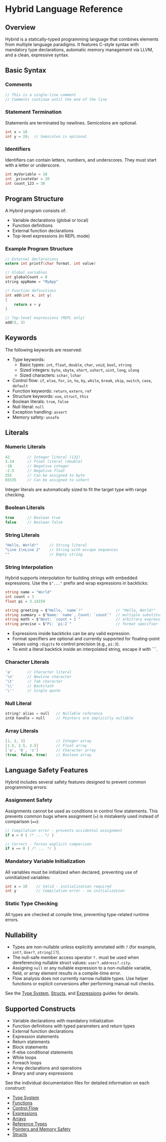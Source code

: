 # Hybrid Language Reference

## Overview

Hybrid is a statically-typed programming language that combines elements from multiple language paradigms. It features C-style syntax with mandatory type declarations, automatic memory management via LLVM, and a clean, expressive syntax.

## Basic Syntax

### Comments

```c
// This is a single-line comment
// Comments continue until the end of the line
```

### Statement Termination

Statements are terminated by newlines. Semicolons are optional.

```c
int x = 10
int y = 20;  // Semicolon is optional
```

### Identifiers

Identifiers can contain letters, numbers, and underscores. They must start with a letter or underscore.

```c
int myVariable = 10
int _privateVar = 20
int count_123 = 30
```

## Program Structure

A Hybrid program consists of:
- Variable declarations (global or local)
- Function definitions
- External function declarations
- Top-level expressions (in REPL mode)

### Example Program Structure

```c
// External declarations
extern int printf(char format, int value)

// Global variables
int globalCount = 0
string appName = "MyApp"

// Function definitions
int add(int x, int y)
{
    return x + y
}

// Top-level expressions (REPL only)
add(5, 3)
```

## Keywords

The following keywords are reserved:

- Type keywords: 
  - Basic types: `int`, `float`, `double`, `char`, `void`, `bool`, `string`
  - Sized integers: `byte`, `sbyte`, `short`, `ushort`, `uint`, `long`, `ulong`
  - Sized characters: `schar`, `lchar`
- Control flow: `if`, `else`, `for`, `in`, `to`, `by`, `while`, `break`, `skip`, `switch`, `case`, `default`
- Function keywords: `return`, `extern`, `ref`
- Structure keywords: `use`, `struct`, `this`
- Boolean literals: `true`, `false`
- Null literal: `null`
- Exception handling: `assert`
- Memory safety: `unsafe`

## Literals

### Numeric Literals

```c
42        // Integer literal (i32)
3.14      // Float literal (double)
-10       // Negative integer
-2.5      // Negative float
255       // Can be assigned to byte
65535     // Can be assigned to ushort
```

Integer literals are automatically sized to fit the target type with range checking.

### Boolean Literals

```c
true      // Boolean true
false     // Boolean false
```

### String Literals

```c
"Hello, World!"     // String literal
"Line 1\nLine 2"    // String with escape sequences
""                  // Empty string
```

### String Interpolation

Hybrid supports interpolation for building strings with embedded expressions. Use the `$"..."` prefix and wrap expressions in backticks:

```cs
string name = "World"
int count = 3
float pi = 3.14159

string greeting = $"Hello, `name`!"               // "Hello, World!"
string summary = $"Name: `name`, Count: `count`"  // multiple substitutions
string math = $"Next: `count + 1`"                // arbitrary expressions
string precise = $"Pi: `pi:2`"                    // format specifier for floats
```

- Expressions inside backticks can be any valid expression.
- Format specifiers are optional and currently supported for floating-point values using `:digits` to control precision (e.g., `pi:3`).
- To emit a literal backtick inside an interpolated string, escape it with `\``.

### Character Literals

```c
'a'       // Character literal
'\n'      // Newline character
'\t'      // Tab character
'\\'      // Backslash
'\''      // Single quote
```

### Null Literal

```c
string? alias = null   // Nullable reference
int@ handle = null     // Pointers are implicitly nullable
```

### Array Literals

```c
[1, 2, 3]              // Integer array
[1.5, 2.5, 3.5]        // Float array
['a', 'b', 'c']        // Character array
[true, false, true]    // Boolean array
```

## Language Safety Features

Hybrid includes several safety features designed to prevent common programming errors:

### Assignment Safety

Assignments cannot be used as conditions in control flow statements. This prevents common bugs where assignment (`=`) is mistakenly used instead of comparison (`==`):

```c
// Compilation error - prevents accidental assignment
if x = 0 { /* ... */ }

// Correct - forces explicit comparison
if x == 0 { /* ... */ }
```

### Mandatory Variable Initialization

All variables must be initialized when declared, preventing use of uninitialized variables:

```c
int x = 10    // Valid - initialization required
int y         // Compilation error - no initialization
```

### Static Type Checking

All types are checked at compile time, preventing type-related runtime errors.

## Nullability

- Types are non-nullable unless explicitly annotated with `?` (for example, `int?`, `User?`, `string[]?`).
- The null-safe member access operator `?.` must be used when dereferencing nullable struct values: `user?.address?.city`.
- Assigning `null` or any nullable expression to a non-nullable variable, field, or array element results in a compile-time error.
- Flow analysis does not currently narrow nullable types. Use helper functions or explicit conversions after performing manual null checks.

See the [Type System](type-system.md#nullable-types), [Structs](structs.md#nullable-fields), and [Expressions](expressions.md#null-safe-member-access) guides for details.

## Supported Constructs

- Variable declarations with mandatory initialization
- Function definitions with typed parameters and return types
- External function declarations
- Expression statements
- Return statements
- Block statements
- If-else conditional statements
- While loops
- Foreach loops
- Array declarations and operations
- Binary and unary expressions

See the individual documentation files for detailed information on each construct:
- [Type System](type-system.md)
- [Functions](functions.md)
- [Control Flow](control-flow.md)
- [Expressions](expressions.md)
- [Arrays](arrays.md)
- [Reference Types](references.md)
- [Pointers and Memory Safety](pointers-and-memory-safety.md)
- [Structs](structs.md)
